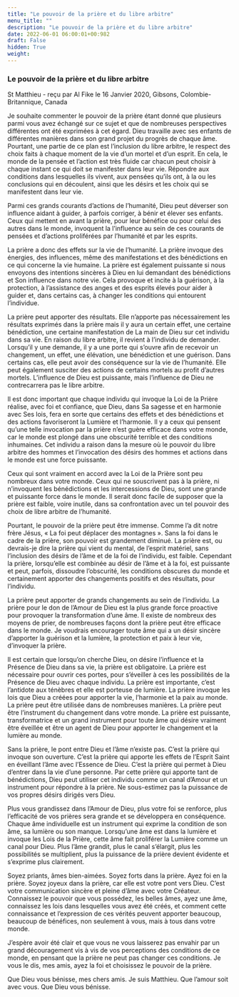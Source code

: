 ```yaml
---
title: "Le pouvoir de la prière et du libre arbitre"
menu_title: ""
description: "Le pouvoir de la prière et du libre arbitre"
date: 2022-06-01 06:00:01+00:982
draft: False
hidden: True
weight:
---
```

### Le pouvoir de la prière et du libre arbitre

St Matthieu - reçu par Al Fike le 16 Janvier 2020, Gibsons, Colombie-Britannique, Canada

Je souhaite commenter le pouvoir de la prière étant donné que plusieurs parmi vous avez échangé sur ce sujet et que de nombreuses perspectives différentes ont été exprimées à cet égard. Dieu travaille avec ses enfants de différentes manières dans son grand projet du progrès de chaque âme. Pourtant, une partie de ce plan est l’inclusion du libre arbitre, le respect des choix faits à chaque moment de la vie d’un mortel et d’un esprit. En cela, le monde de la pensée et l’action est très fluide car chacun peut choisir à chaque instant ce qui doit se manifester dans leur vie. Répondre aux conditions dans lesquelles ils vivent, aux pensées qu’ils ont, à la ou les conclusions qui en découlent, ainsi que les désirs et les choix qui se manifestent dans leur vie.

Parmi ces grands courants d’actions de l’humanité, Dieu peut déverser son influence aidant à guider, à parfois corriger, à bénir et élever ses enfants. Ceux qui mettent en avant la prière, pour leur bénéfice ou pour celui des autres dans le monde, invoquent la l’influence au sein de ces courants de pensées et d’actions proliférées par l’humanité et par les esprits.

La prière a donc des effets sur la vie de l’humanité. La prière invoque des énergies, des influences, même des manifestations et des bénédictions en ce qui concerne la vie humaine. La prière est également puissante si nous envoyons des intentions sincères à Dieu en lui demandant des bénédictions et Son influence dans notre vie. Cela provoque et incite à la guérison, à la protection, à l’assistance des anges et des esprits élevés pour aider à guider et, dans certains cas, à changer les conditions qui entourent l’individue.

La prière peut apporter des résultats. Elle n’apporte pas nécessairement les résultats exprimés dans la prière mais il y aura un certain effet, une certaine bénédiction, une certaine manifestation de La main de Dieu sur cet individu dans sa vie. En raison du libre arbitre, il revient à l’individu de demander. Lorsqu’il y une demande, il y a une porte qui s’ouvre afin de recevoir un changement, un effet, une élévation, une bénédiction et une guérison. Dans certains cas, elle peut avoir des conséquence sur la vie de l’humanité. Elle peut également susciter des actions de certains mortels au profit d’autres mortels. L’influence de Dieu est puissante, mais l’influence de Dieu ne contrecarrera pas le libre arbitre.

Il est donc important que chaque individu qui invoque la Loi de la Prière réalise, avec foi et confiance, que Dieu, dans Sa sagesse et en harmonie avec Ses lois, fera en sorte que certains des effets et des bénédictions et des actions favoriseront la Lumière et l’harmonie. Il y a ceux qui pensent qu’une telle invocation par la prière n’est guère efficace dans votre monde, car le monde est plongé dans une obscurité terrible et des conditions inhumaines. Cet individu a raison dans la mesure où le pouvoir du libre arbitre des hommes et l’invocation des désirs des hommes et actions dans le monde est une force puissante.

Ceux qui sont vraiment en accord avec la Loi de la Prière sont peu nombreux dans votre monde. Ceux qui ne souscrivent pas à la prière, ni n’invoquent les bénédictions et les intercessions de Dieu, sont une grande et puissante force dans le monde. Il serait donc facile de supposer que la prière est faible, voire inutile, dans sa confrontation avec un tel pouvoir des choix de libre arbitre de l’humanité.

Pourtant, le pouvoir de la prière peut être immense. Comme l’a dit notre frère Jésus, « La foi peut déplacer des montagnes ». Sans la foi dans le cadre de la prière, son pouvoir est grandement diminué. La prière est, ou devrais-je dire la prière qui vient du mental, de l’esprit matériel, sans l’inclusion des désirs de l’âme et de la foi de l’individu, est faible. Cependant la prière, lorsqu’elle est combinée au désir de l’âme et à la foi, est puissante et peut, parfois, dissoudre l’obscurité, les conditions obscures du monde et certainement apporter des changements positifs et des résultats,  pour l’individu.

La prière peut apporter de grands changements au sein de l’individu. La prière pour le don de l’Amour de Dieu est la plus grande force proactive pour provoquer la transformation d’une âme. Il existe de nombreux des moyens de prier, de nombreuses façons dont la prière peut être efficace dans le monde. Je voudrais encourager toute âme qui a un désir sincère d’apporter la guérison et la lumière, la protection et paix à leur vie, d’invoquer la prière.

Il est certain que lorsqu’on cherche Dieu, on désire l’influence et la Présence de Dieu dans sa vie, la prière est obligatoire. La prière est nécessaire pour ouvrir ces portes, pour s’éveiller à ces les possibilités de la Présence de Dieu avec chaque individu. La prière est importante, c’est l’antidote aux ténèbres et elle est porteuse de lumière. La prière invoque les lois que Dieu a créées pour apporter la vie, l’harmonie et la paix au monde. La prière peut être utilisée dans de nombreuses manières. La prière peut être l’instrument du changement dans votre monde. La prière est puissante, transformatrice et un grand instrument pour toute âme qui désire vraiment être éveillée et être un agent de Dieu pour apporter le changement et la lumière au monde.

Sans la prière, le pont entre Dieu et l’âme n’existe pas. C’est la prière qui invoque son ouverture. C’est la prière qui apporte les effets de l’Esprit Saint en éveillant l’âme avec l’Essence de Dieu. C’est la prière qui permet à Dieu d’entrer dans la vie d’une personne. Par cette prière qui apporte tant de bénédictions, Dieu peut utiliser cet individu comme un canal d’Amour et un instrument pour répondre à la prière. Ne sous-estimez pas la puissance de vos propres désirs dirigés vers Dieu.

Plus vous grandissez dans l’Amour de Dieu, plus votre foi se renforce, plus l’efficacité de vos prières sera grande et se développera en conséquence. Chaque âme individuelle est un instrument qui exprime la condition de son âme, sa lumière ou son manque. Lorsqu’une âme est dans la lumière et invoque les Lois de la Prière, cette âme fait proliférer la Lumière comme un canal pour Dieu. Plus l’âme grandit, plus le canal s’élargit, plus les possibilités se multiplient, plus la puissance de la prière devient évidente et s’exprime plus clairement.

Soyez priants, âmes bien-aimées. Soyez forts dans la prière. Ayez foi en la prière. Soyez joyeux dans la prière, car elle est votre pont vers Dieu. C’est votre communication sincère et pleine d’âme avec votre Créateur. Connaissez le pouvoir que vous possédez, les belles âmes, ayez une âme, connaissez les lois dans lesquelles vous avez été créés, et comment cette connaissance et l’expression de ces vérités peuvent apporter beaucoup, beaucoup de bénéfices, non seulement à vous, mais à tous dans votre monde.

J’espère avoir été clair et que vous ne vous laisserez pas envahir par un grand découragement vis à vis de vos perceptions des conditions de ce monde, en pensant que la prière ne peut pas changer ces conditions. Je vous le dis, mes amis, ayez la foi et choisissez le pouvoir de la prière.

Que Dieu vous bénisse, mes chers amis. Je suis Matthieu. Que l’amour soit avec vous. Que Dieu vous bénisse.



